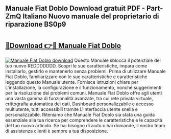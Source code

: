 ## Manuale Fiat Doblo Download gratuit PDF - Part-ZmQ Italiano Nuovo manuale del proprietario di riparazione BS0p9

# <h2><a href="http://dfbmum.blite.top/?on=Manuale+Fiat+Doblo">🔗Download 👉🔴 Manuale Fiat Doblo</a></h2>

[![Manuale Fiat Doblo download](https://i.imgur.com/lujVjoI.png)](http://dfbmum.blite.top/?on=Manuale+Fiat+Doblo)
Questo Manuale sblocca il potenziale del tuo nuovo REDDDDDDD. Scopri le sue caratteristiche, impara come installarlo, gestirlo e mantenerlo senza problemi. Prima di utilizzare Manuale Fiat Doblo, familiarizzare con le sue caratteristiche e caratteristiche leggendo questo Manuale utente. Fornisce istruzioni chiare per L'installazione, la configurazione e il funzionamento, nonché suggerimenti per la risoluzione dei problemi comuni. Manuale Fiat Doblo offre agli utenti una vasta gamma di funzionalità avanzate, tra cui rete privata virtuale, crittografia automatica dei dati, Dashboard personalizzabile e accesso multiutente, tutti accessibili tramite L'interfaccia utente snella e personalizzabile. Riteniamo che Manuale Fiat Doblo sia stata una guida essenziale alla tua ricerca per comprendere le caratteristiche e le capacità del tuo nuovo articolo. Se hai bisogno di aiuto o hai domande, il nostro team di assistenza clienti è sempre a tua disposizione.
